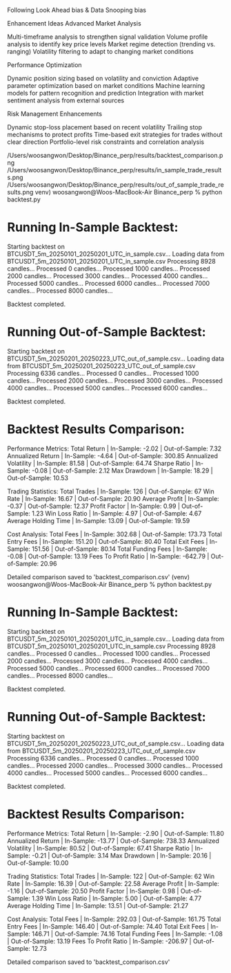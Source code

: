 Following Look Ahead bias & Data Snooping bias 

Enhancement Ideas
Advanced Market Analysis

Multi-timeframe analysis to strengthen signal validation
Volume profile analysis to identify key price levels
Market regime detection (trending vs. ranging)
Volatility filtering to adapt to changing market conditions

Performance Optimization

Dynamic position sizing based on volatility and conviction
Adaptive parameter optimization based on market conditions
Machine learning models for pattern recognition and prediction
Integration with market sentiment analysis from external sources

Risk Management Enhancements

Dynamic stop-loss placement based on recent volatility
Trailing stop mechanisms to protect profits
Time-based exit strategies for trades without clear direction
Portfolio-level risk constraints and correlation analysis

/Users/woosangwon/Desktop/Binance_perp/results/backtest_comparison.png
/Users/woosangwon/Desktop/Binance_perp/results/in_sample_trade_results.png
/Users/woosangwon/Desktop/Binance_perp/results/out_of_sample_trade_results.png
venv) woosangwon@Woos-MacBook-Air Binance_perp % python backtest.py

Running In-Sample Backtest:
==========================
Starting backtest on BTCUSDT_5m_20250101_20250201_UTC_in_sample.csv...
Loading data from BTCUSDT_5m_20250101_20250201_UTC_in_sample.csv
Processing 8928 candles...
Processed 0 candles...
Processed 1000 candles...
Processed 2000 candles...
Processed 3000 candles...
Processed 4000 candles...
Processed 5000 candles...
Processed 6000 candles...
Processed 7000 candles...
Processed 8000 candles...

Backtest completed.

Running Out-of-Sample Backtest:
==============================
Starting backtest on BTCUSDT_5m_20250201_20250223_UTC_out_of_sample.csv...
Loading data from BTCUSDT_5m_20250201_20250223_UTC_out_of_sample.csv
Processing 6336 candles...
Processed 0 candles...
Processed 1000 candles...
Processed 2000 candles...
Processed 3000 candles...
Processed 4000 candles...
Processed 5000 candles...
Processed 6000 candles...

Backtest completed.

Backtest Results Comparison:
===========================

Performance Metrics:
Total Return         | In-Sample: -2.02 | Out-of-Sample: 7.32
Annualized Return    | In-Sample: -4.64 | Out-of-Sample: 300.85
Annualized Volatility | In-Sample: 81.58 | Out-of-Sample: 64.74
Sharpe Ratio         | In-Sample: -0.08 | Out-of-Sample: 2.12
Max Drawdown         | In-Sample: 18.29 | Out-of-Sample: 10.53

Trading Statistics:
Total Trades         | In-Sample: 126 | Out-of-Sample: 67
Win Rate             | In-Sample: 16.67 | Out-of-Sample: 20.90
Average Profit       | In-Sample: -0.37 | Out-of-Sample: 12.37
Profit Factor        | In-Sample: 0.99 | Out-of-Sample: 1.23
Win Loss Ratio       | In-Sample: 4.97 | Out-of-Sample: 4.67
Average Holding Time | In-Sample: 13.09 | Out-of-Sample: 19.59

Cost Analysis:
Total Fees           | In-Sample: 302.68 | Out-of-Sample: 173.73
Total Entry Fees     | In-Sample: 151.20 | Out-of-Sample: 80.40
Total Exit Fees      | In-Sample: 151.56 | Out-of-Sample: 80.14
Total Funding Fees   | In-Sample: -0.08 | Out-of-Sample: 13.19
Fees To Profit Ratio | In-Sample: -642.79 | Out-of-Sample: 20.96

Detailed comparison saved to 'backtest_comparison.csv'
(venv) woosangwon@Woos-MacBook-Air Binance_perp % python backtest.py

Running In-Sample Backtest:
==========================
Starting backtest on BTCUSDT_5m_20250101_20250201_UTC_in_sample.csv...
Loading data from BTCUSDT_5m_20250101_20250201_UTC_in_sample.csv
Processing 8928 candles...
Processed 0 candles...
Processed 1000 candles...
Processed 2000 candles...
Processed 3000 candles...
Processed 4000 candles...
Processed 5000 candles...
Processed 6000 candles...
Processed 7000 candles...
Processed 8000 candles...

Backtest completed.

Running Out-of-Sample Backtest:
==============================
Starting backtest on BTCUSDT_5m_20250201_20250223_UTC_out_of_sample.csv...
Loading data from BTCUSDT_5m_20250201_20250223_UTC_out_of_sample.csv
Processing 6336 candles...
Processed 0 candles...
Processed 1000 candles...
Processed 2000 candles...
Processed 3000 candles...
Processed 4000 candles...
Processed 5000 candles...
Processed 6000 candles...

Backtest completed.

Backtest Results Comparison:
===========================

Performance Metrics:
Total Return         | In-Sample: -2.90 | Out-of-Sample: 11.80
Annualized Return    | In-Sample: -13.77 | Out-of-Sample: 738.33
Annualized Volatility | In-Sample: 80.52 | Out-of-Sample: 67.41
Sharpe Ratio         | In-Sample: -0.21 | Out-of-Sample: 3.14
Max Drawdown         | In-Sample: 20.16 | Out-of-Sample: 10.00

Trading Statistics:
Total Trades         | In-Sample: 122 | Out-of-Sample: 62
Win Rate             | In-Sample: 16.39 | Out-of-Sample: 22.58
Average Profit       | In-Sample: -1.16 | Out-of-Sample: 20.50
Profit Factor        | In-Sample: 0.98 | Out-of-Sample: 1.39
Win Loss Ratio       | In-Sample: 5.00 | Out-of-Sample: 4.77
Average Holding Time | In-Sample: 13.51 | Out-of-Sample: 21.27

Cost Analysis:
Total Fees           | In-Sample: 292.03 | Out-of-Sample: 161.75
Total Entry Fees     | In-Sample: 146.40 | Out-of-Sample: 74.40
Total Exit Fees      | In-Sample: 146.71 | Out-of-Sample: 74.16
Total Funding Fees   | In-Sample: -1.08 | Out-of-Sample: 13.19
Fees To Profit Ratio | In-Sample: -206.97 | Out-of-Sample: 12.73

Detailed comparison saved to 'backtest_comparison.csv'
